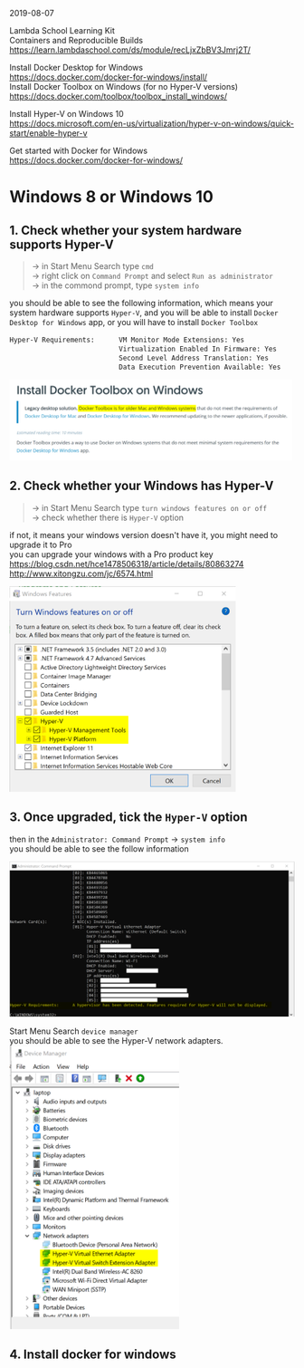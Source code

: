 2019-08-07  

Lambda School Learning Kit  
Containers and Reproducible Builds  
https://learn.lambdaschool.com/ds/module/recLjxZbBV3Jmrj2T/  

Install Docker Desktop for Windows  
https://docs.docker.com/docker-for-windows/install/  
Install Docker Toolbox on Windows (for no Hyper-V versions)  
https://docs.docker.com/toolbox/toolbox_install_windows/  

Install Hyper-V on Windows 10  
https://docs.microsoft.com/en-us/virtualization/hyper-v-on-windows/quick-start/enable-hyper-v  

Get started with Docker for Windows  
https://docs.docker.com/docker-for-windows/  

# Windows 8 or Windows 10

## 1. Check whether your system hardware supports Hyper-V

> -> in Start Menu Search type `cmd`    
> -> right click on `Command Prompt` and select `Run as administrator`    
> -> in the commond prompt, type `system info`  

you should be able to see the following information, 
which means your system hardware supports `Hyper-V`,
and you will be able to install `Docker Desktop for Windows` app,
or you will have to install `Docker Toolbox`

```
Hyper-V Requirements:      VM Monitor Mode Extensions: Yes
                           Virtualization Enabled In Firmware: Yes
                           Second Level Address Translation: Yes
                           Data Execution Prevention Available: Yes
```
<img src="https://github.com/Nov05/pictures/blob/master/pic001/2019-08-07%2022_03_17-Install%20Docker%20Toolbox%20on%20Windows%20_%20Docker%20Documentation.png?raw=true" width="500">  

## 2. Check whether your Windows has Hyper-V

> -> in Start Menu Search type `turn windows features on or off`  
> -> check whether there is `Hyper-V` option  

if not, it means your windows version doesn't have it, you might need to upgrade it to Pro  
you can upgrade your windows with a Pro product key  
https://blog.csdn.net/hce1478506318/article/details/80863274  
http://www.xitongzu.com/jc/6574.html  

<img src="https://github.com/Nov05/pictures/blob/master/pic001/2019-08-07%2022_24_05-Windows%20Features.png?raw=true" width="400">  

## 3. Once upgraded, tick the `Hyper-V` option   
then in the `Administrator: Command Prompt` -> `system info`       
you should be able to see the follow information

<img src="https://github.com/Nov05/pictures/blob/master/pic001/2019-08-07%2022_33_08-Editing%20Lambda-School-Data-Science_2019-08-07%20hyper-v_docker%20desktop%20app.md%20at%20m.png?raw=true" width="600">

Start Menu Search `device manager`    
you should be able to see the Hyper-V network adapters.  
<img src="https://github.com/Nov05/pictures/blob/master/pic001/2019-08-07%2022_31_58-Device%20Manager.png?raw=true" width="300"> 
                       
## 4. Install docker for windows  


